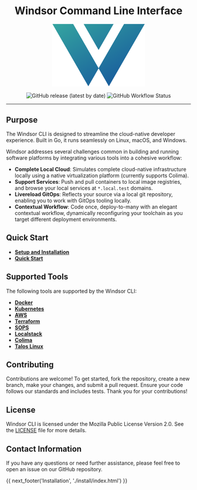 <div align="center">
  <h1>Windsor Command Line Interface</h1>

  <p>
    <img src="img/windsor-logo.png" alt="Windsor CLI Logo" style="width: 50%; height: auto;">
  </p>

  <p>
    <img src="https://img.shields.io/github/v/release/windsorcli/cli" alt="GitHub release (latest by date)">
    <img src="https://img.shields.io/github/actions/workflow/status/windsorcli/cli/ci.yaml" alt="GitHub Workflow Status">
  </p>

  <hr>
</div>

## Purpose

The Windsor CLI is designed to streamline the cloud-native developer experience. Built in Go, it runs seamlessly on Linux, macOS, and Windows.

Windsor addresses several challenges common in building and running software platforms by integrating various tools into a cohesive workflow:

- **Complete Local Cloud**: Simulates complete cloud-native infrastructure locally using a native virtualization platform (currently supports Colima).
- **Support Services**: Push and pull containers to local image registries, and browse your local services at `*.local.test` domains.
- **Livereload GitOps**: Reflects your source via a local git repository, enabling you to work with GitOps tooling locally.
- **Contextual Workflow**: Code once, deploy-to-many with an elegant contextual workflow, dynamically reconfiguring your toolchain as you target different deployment environments.

## Quick Start

- **[Setup and Installation](install.md)**
- **[Quick Start](quick-start.md)**

## Supported Tools

The following tools are supported by the Windsor CLI:

- [**Docker**](https://github.com/docker/docker-ce)
- [**Kubernetes**](https://github.com/kubernetes/kubernetes)
- [**AWS**](https://github.com/aws/aws-cli)
- [**Terraform**](https://github.com/hashicorp/terraform)
- [**SOPS**](https://github.com/mozilla/sops)
- [**Localstack**](https://github.com/localstack/localstack)
- [**Colima**](https://github.com/abiosoft/colima)
- [**Talos Linux**](https://github.com/siderolabs/talos)

## Contributing

Contributions are welcome! To get started, fork the repository, create a new branch, make your changes, and submit a pull request. Ensure your code follows our standards and includes tests. Thank you for your contributions!

## License

Windsor CLI is licensed under the Mozilla Public License Version 2.0. See the [LICENSE](LICENSE) file for more details.

## Contact Information

If you have any questions or need further assistance, please feel free to open an issue on our GitHub repository.

<div>
  {{ next_footer('Installation', './install/index.html') }}
</div>

<script>
  document.getElementById('nextButton').addEventListener('click', function() {
    window.location.href = './install/index.html'; 
  });
</script>
